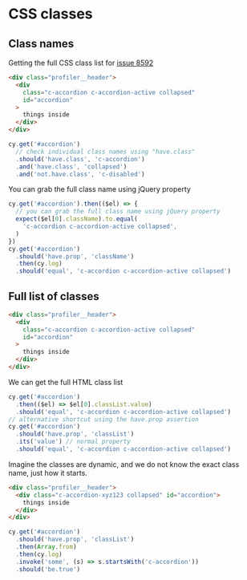 # CSS classes

## Class names

Getting the full CSS class list for [issue 8592](https://github.com/cypress-io/cypress/issues/8592)

<!-- fiddle Class names -->

```html
<div class="profiler__header">
  <div
    class="c-accordion c-accordion-active collapsed"
    id="accordion"
  >
    things inside
  </div>
</div>
```

```js
cy.get('#accordion')
  // check individual class names using "have.class"
  .should('have.class', 'c-accordion')
  .and('have.class', 'collapsed')
  .and('not.have.class', 'c-disabled')
```

You can grab the full class name using jQuery property

```js
cy.get('#accordion').then(($el) => {
  // you can grab the full class name using jQuery property
  expect($el[0].className).to.equal(
    'c-accordion c-accordion-active collapsed',
  )
})
cy.get('#accordion')
  .should('have.prop', 'className')
  .then(cy.log)
  .should('equal', 'c-accordion c-accordion-active collapsed')
```

<!-- fiddle-end -->

## Full list of classes

<!-- fiddle Class list -->

```html
<div class="profiler__header">
  <div
    class="c-accordion c-accordion-active collapsed"
    id="accordion"
  >
    things inside
  </div>
</div>
```

We can get the full HTML class list

```js
cy.get('#accordion')
  .then(($el) => $el[0].classList.value)
  .should('equal', 'c-accordion c-accordion-active collapsed')
// alternative shortcut using the have.prop assertion
cy.get('#accordion')
  .should('have.prop', 'classList')
  .its('value') // normal property
  .should('equal', 'c-accordion c-accordion-active collapsed')
```

<!-- fiddle-end -->

<!-- fiddle Class name matching a rule -->

Imagine the classes are dynamic, and we do not know the exact class name, just how it starts.

```html
<div class="profiler__header">
  <div class="c-accordion-xyz123 collapsed" id="accordion">
    things inside
  </div>
</div>
```

```js
cy.get('#accordion')
  .should('have.prop', 'classList')
  .then(Array.from)
  .then(cy.log)
  .invoke('some', (s) => s.startsWith('c-accordion'))
  .should('be.true')
```

<!-- fiddle-end -->
